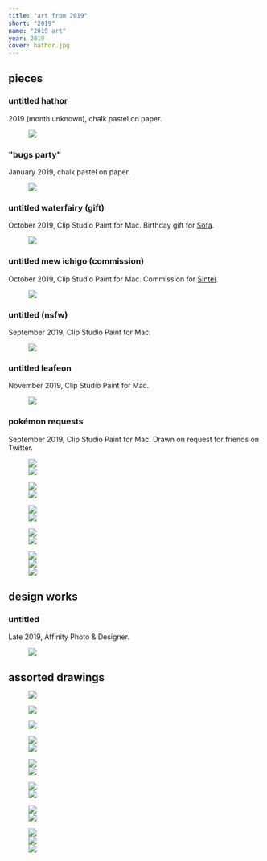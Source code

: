 ```yaml
---
title: "art from 2019"
short: "2019"
name: "2019 art"
year: 2019
cover: hathor.jpg
---
```


<h2 id="pieces" style="margin-bottom:0.5em">pieces</h2>

### untitled hathor 

2019 (month unknown), chalk pastel on paper.

<figure>
  <img src="{{ site.baseurl }}/assets/art/2019/hathor.jpg">
</figure>

### "bugs party" 

January 2019, chalk pastel on paper.

<figure>
  <img src="{{ site.baseurl }}/assets/art/2019/bugs-party.jpg">
</figure>

### untitled waterfairy (gift)

October 2019, Clip Studio Paint for Mac. Birthday gift for <a href="http://yogurt200.com">Sofa</a>.

<figure>
  <img src="{{ site.baseurl }}/assets/art/2019/sofa.jpg">
</figure>

### untitled mew ichigo (commission)

October 2019, Clip Studio Paint for Mac. Commission for [Sintel](https://twitter.com/Sin_tel).

<figure>
  <img src="{{ site.baseurl }}/assets/art/2019/mewmew.jpg">
</figure>

### untitled (nsfw)

September 2019, Clip Studio Paint for Mac.

<figure>
  <img src="{{ site.baseurl }}/assets/art/2019/bucket.jpg">
</figure>

### untitled leafeon 

November 2019, Clip Studio Paint for Mac.

<figure>
  <img src="{{ site.baseurl }}/assets/art/2019/leafeon.jpg">
</figure>

### pokémon requests

September 2019, Clip Studio Paint for Mac. Drawn on request for friends on Twitter.

<figure>
  <div class="img2f">
    <div style="flex:1.2927756654;">
      <img src="{{ site.baseurl }}/assets/art/2019/zangoose.jpg">
    </div>
    <div style="flex:1.2615955473;">
      <img src="{{ site.baseurl }}/assets/art/2019/ampharos.jpg">
    </div>
  </div>
</figure>

<figure>
  <div class="img2f">
    <div style="flex:1.2142857143;">
      <img src="{{ site.baseurl }}/assets/art/2019/milotic.jpg">
    </div>
    <div style="flex:1.3127413127;">
      <img src="{{ site.baseurl }}/assets/art/2019/lugia.jpg">
    </div>
  </div>
</figure>

<figure>
  <div class="img2f">
    <div style="flex:1.6707616708;">
      <img src="{{ site.baseurl }}/assets/art/2019/swoobat.jpg">
    </div>
    <div style="flex:0.6676470588;">
      <img src="{{ site.baseurl }}/assets/art/2019/lucario.jpg">
    </div>
  </div>
</figure>

<figure>
  <div class="img2f">
    <div style="flex:0.7838235294;">
      <img src="{{ site.baseurl }}/assets/art/2019/chimecho.jpg">
    </div>
    <div style="flex:1.6873449132;">
      <img src="{{ site.baseurl }}/assets/art/2019/togepi-oddish.jpg">
    </div>
  </div>
</figure>

<figure>
  <div class="img2f">
    <div style="flex:0.7617647059;">
      <img src="{{ site.baseurl }}/assets/art/2019/shinx.jpg">
    </div>
    <div style="flex:1.0089020772;">
      <img src="{{ site.baseurl }}/assets/art/2019/jumpluff.jpg">
    </div>
    <div style="flex:1.4078674948;">
      <img src="{{ site.baseurl }}/assets/art/2019/gulpin.jpg">
    </div>
  </div>
</figure>

<h2 id="design-works" style="margin-bottom:0.5em">design works</h2>

### untitled

Late 2019, Affinity Photo & Designer.

<figure>
  <img src="{{ site.baseurl }}/assets/art/2019/sb2.jpg">
</figure>

<h2 id="assorted-drawings" style="margin-bottom:0.5em">assorted drawings</h2>

<figure>
  <img src="{{ site.baseurl }}/assets/art/2019/mmpanel2019-2.jpg">
</figure>

<figure>
  <img src="{{ site.baseurl }}/assets/art/2019/mmpanel2019-1.jpg">
</figure>

<figure>
  <img src="{{ site.baseurl }}/assets/art/2019/loveys.jpg">
</figure>

<figure>
  <div class="img2f">
    <div style="flex:0.8787614479;">
      <img src="{{ site.baseurl }}/assets/art/2019/yangpira.jpg">
    </div>
    <div style="flex:1.3008684864;">
      <img src="{{ site.baseurl }}/assets/art/2019/robotys.jpg">
    </div>
  </div>
</figure>


<figure>
  <div class="img2f">
    <div style="flex:0.7012779553;">
      <img src="{{ site.baseurl }}/assets/art/2019/ping.jpg">
    </div>
    <div style="flex:1.1977671451;">
      <img src="{{ site.baseurl }}/assets/art/2019/yiyi-prototype2.jpg">
    </div>
  </div>
</figure>


<figure>
  <div class="img2f">
    <div style="flex:0.7952822241;">
      <img src="{{ site.baseurl }}/assets/art/2019/nudeyang2.jpg">
    </div>
    <div style="flex:0.8536762043;">
      <img src="{{ site.baseurl }}/assets/art/2019/neko2.jpg">
    </div>
  </div>
</figure>

<figure>
  <div class="img2f">
    <div style="flex:0.9389438944;">
      <img src="{{ site.baseurl }}/assets/art/2019/blot.jpg">
    </div>
    <div style="flex:1.9586410635;">
      <img src="{{ site.baseurl }}/assets/art/2019/piras.jpg">
    </div>
  </div>
</figure>

<figure>
  <div class="img2f">
    <div style="flex:1.0022075055;">
      <img src="{{ site.baseurl }}/assets/art/2019/itspornifyoulookreallyclose.jpg">
    </div>
    <div style="flex:1.0214511041;">
      <img src="{{ site.baseurl }}/assets/art/2019/itspornifyoulookreallyclose2.jpg">
    </div>
    <div style="flex:1.2933425798;">
      <img src="{{ site.baseurl }}/assets/art/2019/itspornifyoulookreallyclose3.jpg">
    </div>
  </div>
</figure>